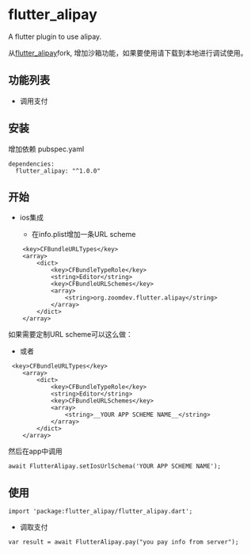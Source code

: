 # flutter_alipay

A flutter plugin to use alipay.

从[flutter_alipay](https://github.com/best-flutter/flutter_alipay)fork, 增加沙箱功能，如果要使用请下载到本地进行调试使用。


## 功能列表

* 调用支付


## 安装

增加依赖 pubspec.yaml
```
dependencies:
  flutter_alipay: "^1.0.0"
```

## 开始

* ios集成



  + 在info.plist增加一条URL scheme

```
    <key>CFBundleURLTypes</key>
    <array>
        <dict>
            <key>CFBundleTypeRole</key>
            <string>Editor</string>
            <key>CFBundleURLSchemes</key>
            <array>
                <string>org.zoomdev.flutter.alipay</string>
            </array>
        </dict>
    </array>
```
  如果需要定制URL scheme可以这么做：

  + 或者

```
 <key>CFBundleURLTypes</key>
    <array>
        <dict>
            <key>CFBundleTypeRole</key>
            <string>Editor</string>
            <key>CFBundleURLSchemes</key>
            <array>
                <string>__YOUR APP SCHEME NAME__</string>
            </array>
        </dict>
    </array>
```

然后在app中调用

```
await FlutterAlipay.setIosUrlSchema('YOUR APP SCHEME NAME');
```



 ## 使用
```
import 'package:flutter_alipay/flutter_alipay.dart';
```


* 调取支付

```
var result = await FlutterAlipay.pay("you pay info from server");
```


